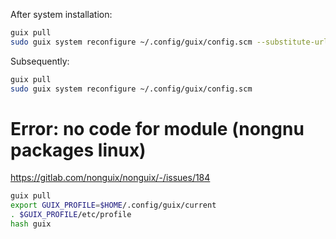 After system installation:
```bash
guix pull
sudo guix system reconfigure ~/.config/guix/config.scm --substitute-urls='https://ci.guix.gnu.org https://bordeaux.guix.gnu.org https://substitutes.nonguix.org'
```

Subsequently:
```bash
guix pull
sudo guix system reconfigure ~/.config/guix/config.scm
```

# Error: no code for module (nongnu packages linux)
https://gitlab.com/nonguix/nonguix/-/issues/184
```bash
guix pull
export GUIX_PROFILE=$HOME/.config/guix/current
. $GUIX_PROFILE/etc/profile
hash guix
```


